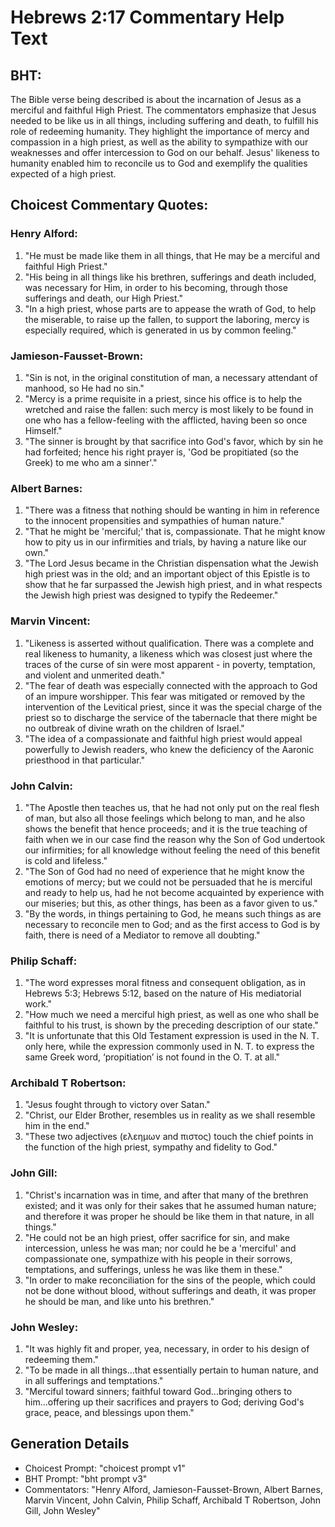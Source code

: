 # Hebrews 2:17 Commentary Help Text

## BHT:
The Bible verse being described is about the incarnation of Jesus as a merciful and faithful High Priest. The commentators emphasize that Jesus needed to be like us in all things, including suffering and death, to fulfill his role of redeeming humanity. They highlight the importance of mercy and compassion in a high priest, as well as the ability to sympathize with our weaknesses and offer intercession to God on our behalf. Jesus' likeness to humanity enabled him to reconcile us to God and exemplify the qualities expected of a high priest.

## Choicest Commentary Quotes:
### Henry Alford:
1. "He must be made like them in all things, that He may be a merciful and faithful High Priest." 
2. "His being in all things like his brethren, sufferings and death included, was necessary for Him, in order to his becoming, through those sufferings and death, our High Priest."
3. "In a high priest, whose parts are to appease the wrath of God, to help the miserable, to raise up the fallen, to support the laboring, mercy is especially required, which is generated in us by common feeling."

### Jamieson-Fausset-Brown:
1. "Sin is not, in the original constitution of man, a necessary attendant of manhood, so He had no sin."
2. "Mercy is a prime requisite in a priest, since his office is to help the wretched and raise the fallen: such mercy is most likely to be found in one who has a fellow-feeling with the afflicted, having been so once Himself."
3. "The sinner is brought by that sacrifice into God's favor, which by sin he had forfeited; hence his right prayer is, 'God be propitiated (so the Greek) to me who am a sinner'."

### Albert Barnes:
1. "There was a fitness that nothing should be wanting in him in reference to the innocent propensities and sympathies of human nature."
2. "That he might be 'merciful;' that is, compassionate. That he might know how to pity us in our infirmities and trials, by having a nature like our own."
3. "The Lord Jesus became in the Christian dispensation what the Jewish high priest was in the old; and an important object of this Epistle is to show that he far surpassed the Jewish high priest, and in what respects the Jewish high priest was designed to typify the Redeemer."

### Marvin Vincent:
1. "Likeness is asserted without qualification. There was a complete and real likeness to humanity, a likeness which was closest just where the traces of the curse of sin were most apparent - in poverty, temptation, and violent and unmerited death."
2. "The fear of death was especially connected with the approach to God of an impure worshipper. This fear was mitigated or removed by the intervention of the Levitical priest, since it was the special charge of the priest so to discharge the service of the tabernacle that there might be no outbreak of divine wrath on the children of Israel."
3. "The idea of a compassionate and faithful high priest would appeal powerfully to Jewish readers, who knew the deficiency of the Aaronic priesthood in that particular."

### John Calvin:
1. "The Apostle then teaches us, that he had not only put on the real flesh of man, but also all those feelings which belong to man, and he also shows the benefit that hence proceeds; and it is the true teaching of faith when we in our case find the reason why the Son of God undertook our infirmities; for all knowledge without feeling the need of this benefit is cold and lifeless."
2. "The Son of God had no need of experience that he might know the emotions of mercy; but we could not be persuaded that he is merciful and ready to help us, had he not become acquainted by experience with our miseries; but this, as other things, has been as a favor given to us."
3. "By the words, in things pertaining to God, he means such things as are necessary to reconcile men to God; and as the first access to God is by faith, there is need of a Mediator to remove all doubting."

### Philip Schaff:
1. "The word expresses moral fitness and consequent obligation, as in Hebrews 5:3; Hebrews 5:12, based on the nature of His mediatorial work."
2. "How much we need a merciful high priest, as well as one who shall be faithful to his trust, is shown by the preceding description of our state."
3. "It is unfortunate that this Old Testament expression is used in the N. T. only here, while the expression commonly used in N. T. to express the same Greek word, ‘propitiation’ is not found in the O. T. at all."

### Archibald T Robertson:
1. "Jesus fought through to victory over Satan." 
2. "Christ, our Elder Brother, resembles us in reality as we shall resemble him in the end." 
3. "These two adjectives (ελεημων and πιστος) touch the chief points in the function of the high priest, sympathy and fidelity to God."

### John Gill:
1. "Christ's incarnation was in time, and after that many of the brethren existed; and it was only for their sakes that he assumed human nature; and therefore it was proper he should be like them in that nature, in all things."
2. "He could not be an high priest, offer sacrifice for sin, and make intercession, unless he was man; nor could he be a 'merciful' and compassionate one, sympathize with his people in their sorrows, temptations, and sufferings, unless he was like them in these."
3. "In order to make reconciliation for the sins of the people, which could not be done without blood, without sufferings and death, it was proper he should be man, and like unto his brethren."

### John Wesley:
1. "It was highly fit and proper, yea, necessary, in order to his design of redeeming them."
2. "To be made in all things...that essentially pertain to human nature, and in all sufferings and temptations."
3. "Merciful toward sinners; faithful toward God...bringing others to him...offering up their sacrifices and prayers to God; deriving God's grace, peace, and blessings upon them."


## Generation Details
- Choicest Prompt: "choicest prompt v1"
- BHT Prompt: "bht prompt v3"
- Commentators: "Henry Alford, Jamieson-Fausset-Brown, Albert Barnes, Marvin Vincent, John Calvin, Philip Schaff, Archibald T Robertson, John Gill, John Wesley"

